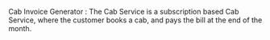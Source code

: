 Cab Invoice Generator :
The Cab Service is a subscription based Cab Service, 
where the customer books a cab, 
and pays the bill at the end of the month.
